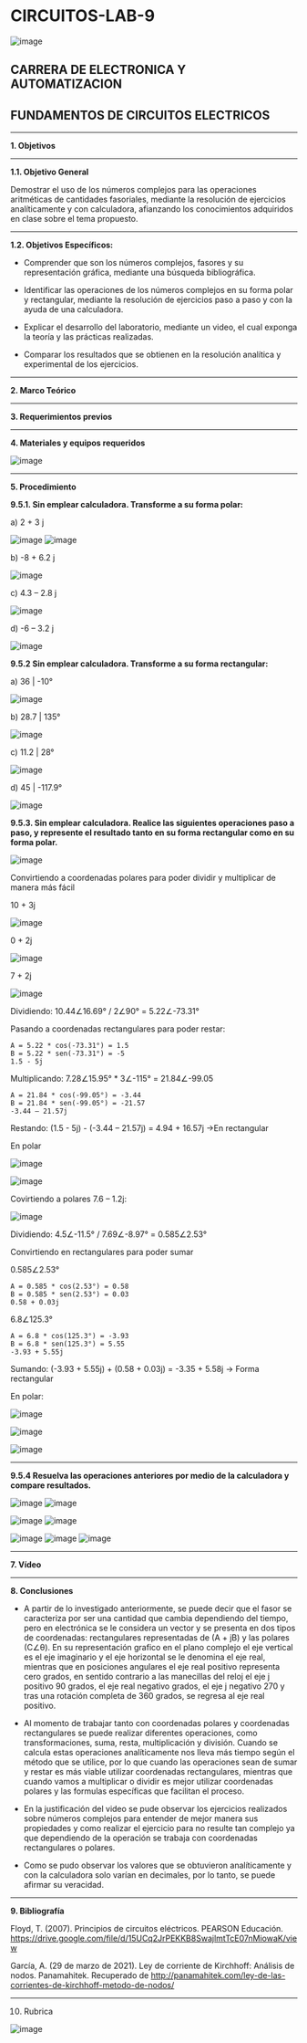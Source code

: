 # CIRCUITOS-LAB-9

![image](https://user-images.githubusercontent.com/105686218/169063263-fec46540-3f80-4755-af10-c6e466470348.png)        

## CARRERA DE ELECTRONICA Y AUTOMATIZACION

## FUNDAMENTOS DE CIRCUITOS ELECTRICOS

***

**1. Objetivos**

***

   **1.1. Objetivo General** 

Demostrar el uso de los números complejos para las operaciones aritméticas de cantidades fasoriales, mediante la resolución de ejercicios analíticamente y con calculadora, afianzando los conocimientos adquiridos en clase sobre el tema propuesto.

***

  **1.2. Objetivos Específicos:**

- Comprender que son los números complejos, fasores y su representación gráfica, mediante una búsqueda bibliográfica.

- Identificar las operaciones de los números complejos en su forma polar y rectangular, mediante la resolución de ejercicios paso a paso y con la ayuda de una calculadora.

- Explicar el desarrollo del laboratorio, mediante un video, el cual exponga la teoría y las prácticas realizadas.

- Comparar los resultados que se obtienen en la resolución analítica y experimental de los ejercicios. 

***

**2. Marco Teórico**

***

**3. Requerimientos previos**

***

**4. Materiales y equipos requeridos**

![image](https://user-images.githubusercontent.com/93958596/155653170-d68ac2ec-2073-4a8b-82ba-371566715024.png)

***

**5. Procedimiento**

**9.5.1. Sin emplear calculadora. Transforme a su forma polar:**

a) 2 + 3 j 

![image](https://user-images.githubusercontent.com/93958596/155653301-fa693c8b-6498-4c29-a468-257ce2e25570.png)
![image](https://user-images.githubusercontent.com/93958596/155653315-093e8007-3f36-4fe7-bfef-eab57caf1011.png)

b) -8 + 6.2 j 

![image](https://user-images.githubusercontent.com/93958596/155653379-e0660d3f-0f03-4c4c-b661-3f28d14644c2.png)

c) 4.3 – 2.8 j 

![image](https://user-images.githubusercontent.com/93958596/155653414-2abc6898-21d2-45ce-aa45-feddebcecf66.png)

d) -6 – 3.2 j 

![image](https://user-images.githubusercontent.com/93958596/155653460-35b78282-41af-4d11-aa69-cabe0099ebc5.png)

**9.5.2 Sin emplear calculadora. Transforme a su forma rectangular:**

a) 36 | -10° 

![image](https://user-images.githubusercontent.com/93958596/155653607-7b65c823-802c-4f98-a3b1-b97e9fa0114c.png)

b) 28.7 | 135° 

![image](https://user-images.githubusercontent.com/93958596/155653660-05b85bdb-4963-4847-a0a0-43261b853a4d.png)

c) 11.2 | 28° 

![image](https://user-images.githubusercontent.com/93958596/155653689-be353e72-a9c6-42c7-91a1-26a802c3aea9.png)

d) 45 | -117.9° 

![image](https://user-images.githubusercontent.com/93958596/155653719-ae740f33-3c10-41c1-b8a9-a6dcb9b04ffc.png)

**9.5.3. Sin emplear calculadora. Realice las siguientes operaciones paso a paso, y represente el resultado tanto en su forma rectangular como en su forma polar.**

![image](https://user-images.githubusercontent.com/93958596/155653870-e1b9187d-6c9d-4abf-8597-c7f73e5bedd5.png)

Convirtiendo a coordenadas polares para poder dividir y multiplicar de manera más fácil

10 + 3j

![image](https://user-images.githubusercontent.com/93958596/155654053-647835e5-8720-4386-bd8a-455c41db44ae.png)

0 + 2j

![image](https://user-images.githubusercontent.com/93958596/155654060-e199e07d-719e-4a4b-be65-7f357ab4cd73.png)

7 + 2j

![image](https://user-images.githubusercontent.com/93958596/155654076-9957302d-910d-45bb-a0ab-220046018c3b.png)

Dividiendo: 10.44∠16.69° / 2∠90° = 5.22∠-73.31°

Pasando a coordenadas rectangulares para poder restar:

    A = 5.22 * cos(-73.31°) = 1.5
    B = 5.22 * sen(-73.31°) = -5
    1.5 - 5j

Multiplicando: 7.28∠15.95° * 3∠-115° = 21.84∠-99.05

    A = 21.84 * cos(-99.05°) = -3.44
    B = 21.84 * sen(-99.05°) = -21.57
    -3.44 – 21.57j

Restando: (1.5 - 5j) - (-3.44 – 21.57j) = 4.94 + 16.57j ->En rectangular

En polar

![image](https://user-images.githubusercontent.com/93958596/155654203-b8541ff6-c803-42c9-9cc7-38eecc9a0d94.png)

![image](https://user-images.githubusercontent.com/93958596/155654242-4273ec4c-c500-48bf-97b4-38070df8158e.png)

Covirtiendo a polares	7.6 – 1.2j:

![image](https://user-images.githubusercontent.com/93958596/155654328-8616d592-deb6-41ef-9e5d-1c9f74300033.png)

Dividiendo: 4.5∠-11.5° / 7.69∠-8.97° = 0.585∠2.53°

Convirtiendo en rectangulares para poder sumar

0.585∠2.53°

    A = 0.585 * cos(2.53°) = 0.58
    B = 0.585 * sen(2.53°) = 0.03 
    0.58 + 0.03j

6.8∠125.3°

    A = 6.8 * cos(125.3°) = -3.93
    B = 6.8 * sen(125.3°) = 5.55
    -3.93 + 5.55j

Sumando: (-3.93 + 5.55j) + (0.58 + 0.03j) = -3.35 + 5.58j -> Forma rectangular

En polar:

![image](https://user-images.githubusercontent.com/93958596/155654471-49ec0ca6-e670-4a19-ab93-d687c1917e37.png)

![image](https://user-images.githubusercontent.com/93958596/155654487-10d39f75-7ca1-4cc8-9ef7-49ff75ea014c.png)

![image](https://user-images.githubusercontent.com/93958596/155654604-973a6106-0ba7-429b-a1bc-69daa5e5230f.png)

***

**9.5.4 Resuelva las operaciones anteriores por medio de la calculadora y compare resultados.**

![image](https://user-images.githubusercontent.com/94153604/155648597-be334852-da4d-4c4d-a9cf-6180b94d8a57.png)
![image](https://user-images.githubusercontent.com/94153604/155648598-97f3b168-77db-48e8-9c9f-04334d596a4b.png)

![image](https://user-images.githubusercontent.com/94153604/155648619-bf73342e-87a5-4ad6-beac-bef3cb2f6724.png)
![image](https://user-images.githubusercontent.com/94153604/155648636-c07a6c6d-0a05-4e9e-80ba-853f5b5b118c.png)

![image](https://user-images.githubusercontent.com/94153604/155648644-44923555-0dc1-4962-950b-551846766f4b.png)
![image](https://user-images.githubusercontent.com/94153604/155648652-9716f62f-9db1-48b4-ac2c-f02edb560ad9.png)
![image](https://user-images.githubusercontent.com/94153604/155648661-c2ac4649-f569-4aea-902a-34a87c852aa4.png)

***

**7. Vídeo**

***

**8. Conclusiones**

- A partir de lo investigado anteriormente, se puede decir que el fasor se caracteriza por ser una cantidad que cambia dependiendo del tiempo, pero en electrónica se le considera un vector y se presenta en dos tipos de coordenadas: rectangulares representadas de (A + jB) y las polares (C∠θ). En su representación grafico en el plano complejo el eje vertical es el eje imaginario y el eje horizontal se le denomina el eje real, mientras que en posiciones angulares el eje real positivo representa cero grados, en sentido contrario a las manecillas del reloj el eje j positivo 90 grados, el eje real negativo grados, el eje j negativo 270 y tras una rotación completa de 360 grados, se regresa al eje real positivo.

- Al momento de trabajar tanto con coordenadas polares y coordenadas rectangulares se puede realizar diferentes operaciones, como transformaciones, suma, resta, multiplicación y división. Cuando se calcula estas operaciones analíticamente nos lleva más tiempo según el método que se utilice, por lo que cuando las operaciones sean de sumar y restar es más viable utilizar coordenadas rectangulares, mientras que cuando vamos a multiplicar o dividir es mejor utilizar coordenadas polares y las formulas específicas que facilitan el proceso.

- En la justificación del video se pude observar los ejercicios realizados sobre números complejos para entender de mejor manera sus propiedades y como realizar el ejercicio para no resulte tan complejo ya que dependiendo de la operación se trabaja con coordenadas rectangulares o polares.

- Como se pudo observar los valores que se obtuvieron analíticamente y con la calculadora solo varían en decimales, por lo tanto, se puede afirmar su veracidad.

***

**9. Bibliografía**

Floyd, T. (2007). Principios de circuitos eléctricos. PEARSON Educación. https://drive.google.com/file/d/15UCq2JrPEKKB8SwajlmtTcE07nMiowaK/view

García, A. (29 de marzo de 2021). Ley de corriente de Kirchhoff: Análisis de nodos. Panamahitek. Recuperado de http://panamahitek.com/ley-de-las-corrientes-de-kirchhoff-metodo-de-nodos/

***

10. Rubrica

![image](https://user-images.githubusercontent.com/94011974/169427061-265123c2-f557-4b9a-9ef6-5a545e89aff2.png)
